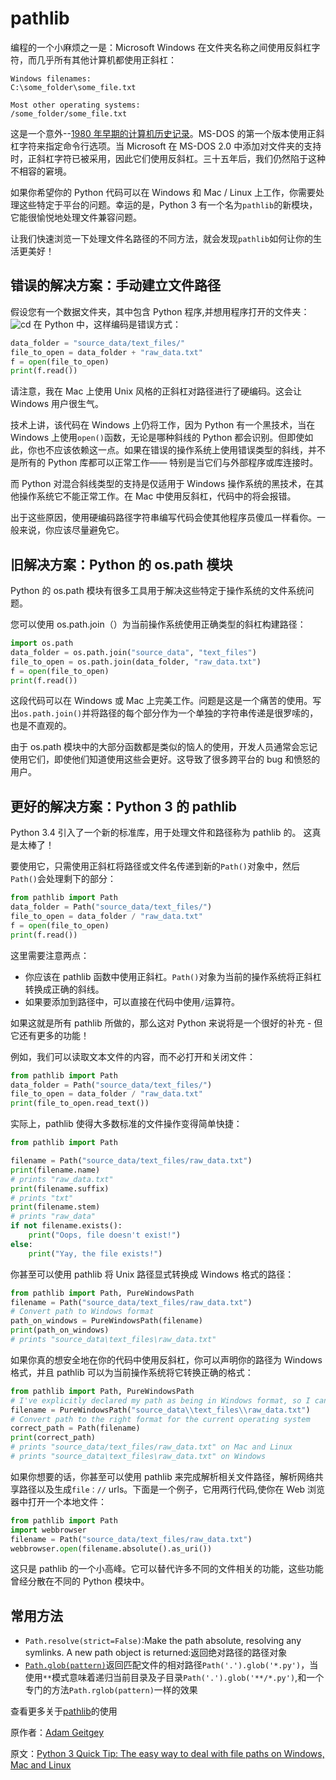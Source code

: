 # pathlib

编程的一个小麻烦之一是：Microsoft Windows 在文件夹名称之间使用反斜杠字符，而几乎所有其他计算机都使用正斜杠：

    Windows filenames:
    C:\some_folder\some_file.txt

    Most other operating systems:
    /some_folder/some_file.txt

这是一个意外--[1980 年早期的计算机历史记录](https://blogs.msdn.microsoft.com/larryosterman/2005/06/24/why-is-the-dos-path-character/)。MS-DOS 的第一个版本使用正斜杠字符来指定命令行选项。当 Microsoft 在 MS-DOS 2.0 中添加对文件夹的支持时，正斜杠字符已被采用，因此它们使用反斜杠。三十五年后，我们仍然陷于这种不相容的窘境。

如果你希望你的 Python 代码可以在 Windows 和 Mac / Linux 上工作，你需要处理这些特定于平台的问题。幸运的是，Python 3 有一个名为`pathlib`的新模块，它能很愉悦地处理文件兼容问题。

让我们快速浏览一下处理文件名路径的不同方法，就会发现`pathlib`如何让你的生活更美好！

## 错误的解决方案：手动建立文件路径

假设您有一个数据文件夹，其中包含 Python 程序,并想用程序打开的文件夹：
![cd](https://cdn-images-1.medium.com/max/800/1*T2o_EXaDbMEj0C2djNXEFw.png)
在 Python 中，这样编码是错误方式：

```python
data_folder = "source_data/text_files/"
file_to_open = data_folder + "raw_data.txt"
f = open(file_to_open)
print(f.read())
```

请注意，我在 Mac 上使用 Unix 风格的正斜杠对路径进行了硬编码。这会让 Windows 用户很生气。

技术上讲，该代码在 Windows 上仍将工作，因为 Python 有一个黑技术，当在 Windows 上使用`open()`函数，无论是哪种斜线的 Python 都会识别。但即使如此，你也不应该依赖这一点。如果在错误的操作系统上使用错误类型的斜线，并不是所有的 Python 库都可以正常工作—— 特别是当它们与外部程序或库连接时。

而 Python 对混合斜线类型的支持是仅适用于 Windows 操作系统的黑技术，在其他操作系统它不能正常工作。在 Mac 中使用反斜杠，代码中的将会报错。

出于这些原因，使用硬编码路径字符串编写代码会使其他程序员傻瓜一样看你。一般来说，你应该尽量避免它。

## 旧解决方案：Python 的 os.path 模块

Python 的 os.path 模块有很多工具用于解决这些特定于操作系统的文件系统问题。

您可以使用 os.path.join（）为当前操作系统使用正确类型的斜杠构建路径：

```python
import os.path
data_folder = os.path.join("source_data", "text_files")
file_to_open = os.path.join(data_folder, "raw_data.txt")
f = open(file_to_open)
print(f.read())
```

这段代码可以在 Windows 或 Mac 上完美工作。问题是这是一个痛苦的使用。写出`os.path.join()`并将路径的每个部分作为一个单独的字符串传递是很罗嗦的，也是不直观的。

由于 os.path 模块中的大部分函数都是类似的恼人的使用，开发人员通常会忘记使用它们，即使他们知道使用这些会更好。这导致了很多跨平台的 bug 和愤怒的用户。

## 更好的解决方案：Python 3 的 pathlib

Python 3.4 引入了一个新的标准库，用于处理文件和路径称为 pathlib 的。 这真是太棒了！

要使用它，只需使用正斜杠将路径或文件名传递到新的`Path()`对象中，然后`Path()`会处理剩下的部分：

```python
from pathlib import Path
data_folder = Path("source_data/text_files/")
file_to_open = data_folder / "raw_data.txt"
f = open(file_to_open)
print(f.read())
```

这里需要注意两点：

- 你应该在 pathlib 函数中使用正斜杠。`Path()`对象为当前的操作系统将正斜杠转换成正确的斜线。
- 如果要添加到路径中，可以直接在代码中使用`/`运算符。

如果这就是所有 pathlib 所做的，那么这对 Python 来说将是一个很好的补充 - 但它还有更多的功能！

例如，我们可以读取文本文件的内容，而不必打开和关闭文件：

```python
from pathlib import Path
data_folder = Path("source_data/text_files/")
file_to_open = data_folder / "raw_data.txt"
print(file_to_open.read_text())
```

实际上，pathlib 使得大多数标准的文件操作变得简单快捷：

```python
from pathlib import Path

filename = Path("source_data/text_files/raw_data.txt")
print(filename.name)
# prints "raw_data.txt"
print(filename.suffix)
# prints "txt"
print(filename.stem)
# prints "raw_data"
if not filename.exists():
    print("Oops, file doesn't exist!")
else:
    print("Yay, the file exists!")
```

你甚至可以使用 pathlib 将 Unix 路径显式转换成 Windows 格式的路径：

```python
from pathlib import Path, PureWindowsPath
filename = Path("source_data/text_files/raw_data.txt")
# Convert path to Windows format
path_on_windows = PureWindowsPath(filename)
print(path_on_windows)
# prints "source_data\text_files\raw_data.txt"
```

如果你真的想安全地在你的代码中使用反斜杠，你可以声明你的路径为 Windows 格式，并且 pathlib 可以为当前操作系统将它转换正确的格式：

```python
from pathlib import Path, PureWindowsPath
# I've explicitly declared my path as being in Windows format, so I can use forward slashes in it.
filename = PureWindowsPath("source_data\\text_files\\raw_data.txt")
# Convert path to the right format for the current operating system
correct_path = Path(filename)
print(correct_path)
# prints "source_data/text_files/raw_data.txt" on Mac and Linux
# prints "source_data\text_files\raw_data.txt" on Windows
```

如果你想要的话，你甚至可以使用 pathlib 来完成解析相关文件路径，解析网络共享路径以及生成`file：//` urls。下面是一个例子，它用两行代码,使你在 Web 浏览器中打开一个本地文件：

```python
from pathlib import Path
import webbrowser
filename = Path("source_data/text_files/raw_data.txt")
webbrowser.open(filename.absolute().as_uri())
```

这只是 pathlib 的一个小高峰。它可以替代许多不同的文件相关的功能，这些功能曾经分散在不同的 Python 模块中。

## 常用方法

- `Path.resolve(strict=False)`:Make the path absolute, resolving any symlinks. A new path object is returned:返回绝对路径的路径对象
- [`Path.glob(pattern)`](https://docs.python.org/3/library/pathlib.html#pathlib.Path.glob)返回匹配文件的相对路径`Path('.').glob('*.py')`，当使用`**`模式意味着递归当前目录及子目录`Path('.').glob('**/*.py')`,和一个专门的方法`Path.rglob(pattern)`一样的效果

查看更多关于[pathlib](https://docs.python.org/3/library/pathlib.html)的使用

原作者：[Adam Geitgey](https://medium.com/@ageitgey)

原文：[Python 3 Quick Tip: The easy way to deal with file paths on Windows, Mac and Linux](https://medium.com/@ageitgey/python-3-quick-tip-the-easy-way-to-deal-with-file-paths-on-windows-mac-and-linux-11a072b58d5f)
